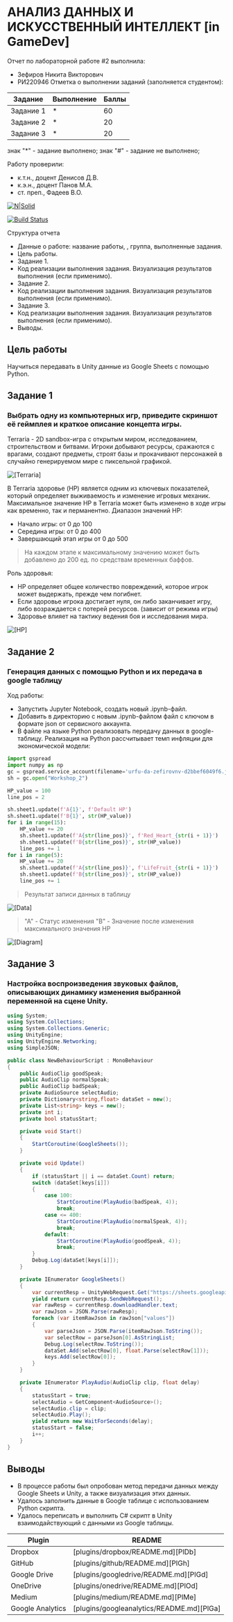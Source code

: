 # АНАЛИЗ ДАННЫХ И ИСКУССТВЕННЫЙ ИНТЕЛЛЕКТ [in GameDev]
Отчет по лабораторной работе #2 выполнила:
- Зефиров Никита Викторович
- РИ220946
Отметка о выполнении заданий (заполняется студентом):

| Задание | Выполнение | Баллы |
| ------ | ------ | ------ |
| Задание 1 | * | 60 |
| Задание 2 | * | 20 |
| Задание 3 | * | 20 |

знак "*" - задание выполнено; знак "#" - задание не выполнено;

Работу проверили:
- к.т.н., доцент Денисов Д.В.
- к.э.н., доцент Панов М.А.
- ст. преп., Фадеев В.О.

[![N|Solid](https://cldup.com/dTxpPi9lDf.thumb.png)](https://nodesource.com/products/nsolid)

[![Build Status](https://travis-ci.org/joemccann/dillinger.svg?branch=master)](https://travis-ci.org/joemccann/dillinger)

Структура отчета

- Данные о работе: название работы, , группа, выполненные задания.
- Цель работы.
- Задание 1.
- Код реализации выполнения задания. Визуализация результатов выполнения (если применимо).
- Задание 2.
- Код реализации выполнения задания. Визуализация результатов выполнения (если применимо).
- Задание 3.
- Код реализации выполнения задания. Визуализация результатов выполнения (если применимо).
- Выводы.

## Цель работы
Научиться передавать в Unity данные из Google Sheets с помощью Python.

## Задание 1
### Выбрать одну из компьютерных игр, приведите скриншот её геймплея и краткое описание концепта игры.

Terraria - 2D sandbox-игра с открытым миром, исследованием, строительством и битвами. Игроки добывают ресурсы, сражаются с врагами, создают предметы, строят базы и прокачивают персонажей в случайно генерируемом мире с пиксельной графикой.

![[Terraria]](terraria.jpg)

В Terraria здоровье (HP) является одним из ключевых показателей, который определяет выживаемость и изменение игровых механик.
Максимальное значение HP в Terraria может быть изменено в ходе игры как временно, так и перманентно.
Диапазон значений HP:
- Начало игры: от 0 до 100 
- Середина игры: от 0 до 400
- Завершающий этап игры от 0 до 500

> На каждом этапе к максимальному значению может быть добавлено до 200 ед. по средствам временных баффов.

Роль здоровья:
- HP определяет общее количество повреждений, которое игрок может выдержать, прежде чем погибнет.
- Если здоровье игрока достигает нуля, он либо заканчивает игру, либо возраждается с потерей ресурсов. (зависит от режима игры)
- Здоровье влияет на тактику ведения боя и исследования мира.

![[HP]](Terraria_HP.png)

## Задание 2
### Генерация данных с помощью Python и их передача в google таблицу

Ход работы:
- Запустить Jupyter Notebook, создать новый .ipynb-файл.
- Добавить в директорию с новым .ipynb-файлом файл с ключом в формате json от сервисного аккаунта.
- В файле на языке Python реализовать передачу данных в google-таблицу. Реализация на Python рассчитывает темп инфляции для экономической модели:
```python
import gspread
import numpy as np
gc = gspread.service_account(filename='urfu-da-zefirovnv-d2bbef6049f6.json')
sh = gc.open("Workshop_2")

HP_value = 100
line_pos = 2

sh.sheet1.update(f'A{1}', f'Default HP')
sh.sheet1.update(f'B{1}', str(HP_value))
for i in range(15):
    HP_value += 20
    sh.sheet1.update(f'A{str(line_pos)}', f'Red_Heart_{str(i + 1)}')
    sh.sheet1.update(f'B{str(line_pos)}', str(HP_value))
    line_pos += 1
for i in range(5):
    HP_value += 20
    sh.sheet1.update(f'A{str(line_pos)}', f'LifeFruit_{str(i + 1)}')
    sh.sheet1.update(f'B{str(line_pos)}', str(HP_value))
    line_pos += 1

```

> Результат записи данных в таблицу

![[Data]](WS_2_Table.PNG)

>"A" - Статус изменения
>"B" - Значение после изменения максимального значения HP

![[Diagram]](WS_2_Diagram.PNG)

## Задание 3
### Настройка воспроизведения звуковых файлов, описывающих динамику изменения выбранной переменной на сцене Unity.


```c#
using System;
using System.Collections;
using System.Collections.Generic;
using UnityEngine;
using UnityEngine.Networking;
using SimpleJSON;

public class NewBehaviourScript : MonoBehaviour
{
    public AudioClip goodSpeak;
    public AudioClip normalSpeak;
    public AudioClip badSpeak;
    private AudioSource selectAudio;
    private Dictionary<string,float> dataSet = new();
    private List<string> keys = new();
    private int i;
    private bool statusStart;

    private void Start()
    {
        StartCoroutine(GoogleSheets());
    }

    private void Update()
    {
        if (statusStart || i == dataSet.Count) return;
        switch (dataSet[keys[i]])
        {
            case 100:
                StartCoroutine(PlayAudio(badSpeak, 4));
                break;
            case <= 400:
                StartCoroutine(PlayAudio(normalSpeak, 4));
                break;
            default:
                StartCoroutine(PlayAudio(goodSpeak, 4));
                break;
        }
        Debug.Log(dataSet[keys[i]]);
    }

    private IEnumerator GoogleSheets()
    {
        var currentResp = UnityWebRequest.Get("https://sheets.googleapis.com/v4/spreadsheets/16f8OohIkUgQvtUzEVgAQDXhFYrAKaM7IFyo5jx_AO2o/values/Лист1?key=AIzaSyBSHIxHS3qg-RwK4XBo1VwmU9ZPBStFCW4");
        yield return currentResp.SendWebRequest();
        var rawResp = currentResp.downloadHandler.text;
        var rawJson = JSON.Parse(rawResp);
        foreach (var itemRawJson in rawJson["values"])
        {
            var parseJson = JSON.Parse(itemRawJson.ToString());
            var selectRow = parseJson[0].AsStringList;
            Debug.Log(selectRow.ToString());
            dataSet.Add(selectRow[0], float.Parse(selectRow[1]));
            keys.Add(selectRow[0]);
        }
    }

    private IEnumerator PlayAudio(AudioClip clip, float delay)
    {
        statusStart = true;
        selectAudio = GetComponent<AudioSource>();
        selectAudio.clip = clip;
        selectAudio.Play();
        yield return new WaitForSeconds(delay);
        statusStart = false;
        i++;
    }
}
```

## Выводы

- В процессе работы был опробован метод передачи данных между Google Sheets и Unity, а также визуализация этих данных. 
- Удалось заполнить данные в Google таблице с использованием Python скрипта.
- Удалось переписать и выполнить C# скрипт в Unity взаимодайствующий с данными из Google таблицы.

|Plugin|README|
|---|---|
|Dropbox|[plugins/dropbox/README.md][PlDb]|
|GitHub|[plugins/github/README.md][PlGh]|
|Google Drive|[plugins/googledrive/README.md][PlGd]|
|OneDrive|[plugins/onedrive/README.md][PlOd]|
|Medium|[plugins/medium/README.md][PlMe]|
|Google Analytics|[plugins/googleanalytics/README.md][PlGa]| 
